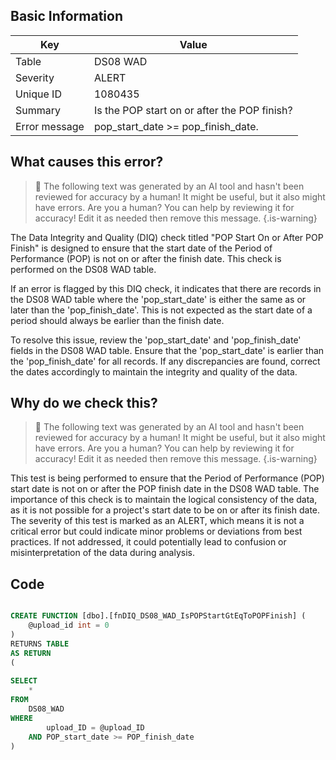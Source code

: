 ## Basic Information
| Key         | Value          |
|-------------|----------------|
| Table       | DS08 WAD |
| Severity    | ALERT |
| Unique ID   | 1080435   |
| Summary     | Is the POP start on or after the POP finish? |
| Error message | pop_start_date >= pop_finish_date. |

## What causes this error?

> :robot: The following text was generated by an AI tool and hasn't been reviewed for accuracy by a human! It might be useful, but it also might have errors. Are you a human? You can help by reviewing it for accuracy! Edit it as needed then remove this message.
{.is-warning}

The Data Integrity and Quality (DIQ) check titled "POP Start On or After POP Finish" is designed to ensure that the start date of the Period of Performance (POP) is not on or after the finish date. This check is performed on the DS08 WAD table.

If an error is flagged by this DIQ check, it indicates that there are records in the DS08 WAD table where the 'pop_start_date' is either the same as or later than the 'pop_finish_date'. This is not expected as the start date of a period should always be earlier than the finish date.

To resolve this issue, review the 'pop_start_date' and 'pop_finish_date' fields in the DS08 WAD table. Ensure that the 'pop_start_date' is earlier than the 'pop_finish_date' for all records. If any discrepancies are found, correct the dates accordingly to maintain the integrity and quality of the data.
## Why do we check this?

> :robot: The following text was generated by an AI tool and hasn't been reviewed for accuracy by a human! It might be useful, but it also might have errors. Are you a human? You can help by reviewing it for accuracy! Edit it as needed then remove this message.
{.is-warning}

This test is being performed to ensure that the Period of Performance (POP) start date is not on or after the POP finish date in the DS08 WAD table. The importance of this check is to maintain the logical consistency of the data, as it is not possible for a project's start date to be on or after its finish date. The severity of this test is marked as an ALERT, which means it is not a critical error but could indicate minor problems or deviations from best practices. If not addressed, it could potentially lead to confusion or misinterpretation of the data during analysis.
## Code

```sql

CREATE FUNCTION [dbo].[fnDIQ_DS08_WAD_IsPOPStartGtEqToPOPFinish] (
	@upload_id int = 0
)
RETURNS TABLE
AS RETURN
(
	
SELECT 
	*
FROM 
	DS08_WAD
WHERE 
		upload_ID = @upload_ID
	AND POP_start_date >= POP_finish_date
)
```
